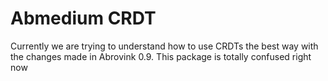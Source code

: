 # Abmedium CRDT

Currently we are trying to understand how to use CRDTs the best way with the changes made in Abrovink 0.9. This package is totally confused right now
